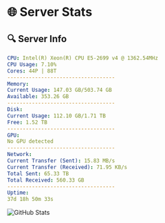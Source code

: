 # 🌐 Server Stats
## 🔍 Server Info
```yaml
CPU: Intel(R) Xeon(R) CPU E5-2699 v4 @ 1362.54MHz
CPU Usage: 7.10%
Cores: 44P | 88T
-----------------------------------
Memory:
Current Usage: 147.03 GB/503.74 GB
Available: 353.26 GB
-----------------------------------
Disk:
Current Usage: 112.10 GB/1.71 TB
Free: 1.52 TB
-----------------------------------
GPU:
No GPU detected
-----------------------------------
Network:
Current Transfer (Sent): 15.83 MB/s
Current Transfer (Received): 71.95 KB/s
Total Sent: 65.33 TB
Total Received: 560.33 GB
-----------------------------------
Uptime:
37d 18h 50m 33s
```
![GitHub Stats](https://img.shields.io/badge/Updated-2025-04-14_16:13:22-blue)